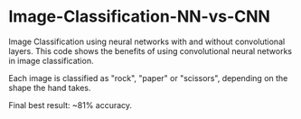 # Image-Classification-NN-vs-CNN

Image Classification using neural networks with and without convolutional layers. This code shows the benefits of using convolutional neural networks in image classification.

Each image is classified as "rock", "paper" or "scissors", depending on the shape the hand takes.

Final best result: ~81% accuracy.
